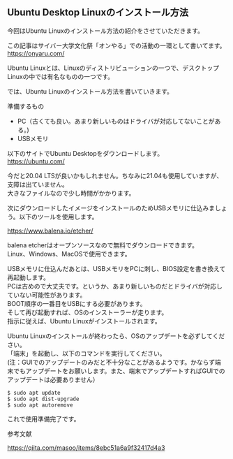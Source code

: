 ## Ubuntu Desktop Linuxのインストール方法

今回はUbuntu Linuxのインストール方法の紹介をさせていただきます。  

この記事はサイバー大学文化祭「オンやる」での活動の一環として書いてます。  
https://onyaru.com/

Ubuntu Linuxとは、Linuxのディストリビューションの一つで、デスクトップLinuxの中では有名なものの一つです。    

では、Ubuntu Linuxのインストール方法を書いていきます。  

準備するもの
*  PC（古くても良い。あまり新しいものはドライバが対応してないことがある。)
*  USBメモリ

以下のサイトでUbuntu Desktopをダウンロードします。  
https://ubuntu.com/

今だと20.04 LTSが良いかもしれません。ちなみに21.04も使用していますが、支障は出ていません。  
大きなファイルなので少し時間がかかります。  

次にダウンロードしたイメージをインストールのためUSBメモリに仕込みましょう。以下のツールを使用します。  

https://www.balena.io/etcher/

balena etcherはオープンソースなので無料でダウンロードできます。  
Linux、Windows、MacOSで使用できます。

USBメモリに仕込んだあとは、USBメモリをPCに刺し、BIOS設定を書き換えて再起動します。  
PCは古めので大丈夫です。というか、あまり新しいものだとドライバが対応していない可能性があります。  
BOOT順序の一番目をUSBにする必要があります。  
そして再び起動すれば、OSのインストーラーが走ります。  
指示に従えば、Ubuntu Linuxがインストールされます。

Ubuntu Linuxのインストールが終わったら、OSのアップデートを必ずしてください。  
「端末」を起動し、以下のコマンドを実行してください。  
(注：GUIでのアップデートのみだと不十分なことがあるようです。かならず端末でもアップデートをお願いします。また、端末でアップデートすればGUIでのアップデートは必要ありません）  

```
$ sudo apt update
$ sudo apt dist-upgrade
$ sudo apt autoremove
```

これで使用準備完了です。  

参考文献

https://qiita.com/masoo/items/8ebc51a6a9f32417d4a3
